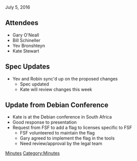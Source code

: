 July 5, 2016

## Attendees

  - Gary O'Neall
  - Bill Schineller
  - Yev Bronshteyn
  - Kate Stewart

## Spec Updates

  - Yev and Robin sync'd up on the proposed changes
      - Spec updated
      - Kate will review changes this week

## Update from Debian Conference

  - Kate is at the Debian conference in South Africa
  - Good response to presentation
  - Request from FSF to add a flag to licenses specific to FSF
      - FSF volunteered to maintain the flag
      - Gary agreed to implement the flag in the tools
      - Need review/approval by the legal team

[Minutes](Category:Technical "wikilink")
[Category:Minutes](Category:Minutes "wikilink")
